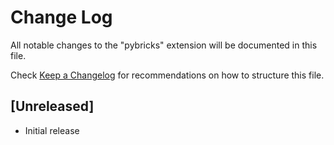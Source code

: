 # Change Log

All notable changes to the "pybricks" extension will be documented in this file.

Check [Keep a Changelog](http://keepachangelog.com/) for recommendations on how to structure this file.

## [Unreleased]

- Initial release